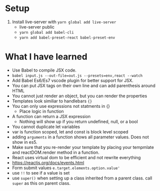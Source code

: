 # Setup #
1. Install live-server with `yarn global add live-server`
    - live-server public
    - `yarn global add babel-cli`
    - `yarn add babel-preset-react babel-preset-env`

# What I have learned #
- Use Babel to compile JSX code. 
- `babel input.js --out-file=out.js --presets=env,react --watch`
- Add Babel Es6/Es7 vscode plugin for better support for JSX. 
- You can put JSX tags on their own line and can add parenthesis around HTML
- You cannot just render an object, but you can render the properties
- Templates look similiar to handlebars `{}`
- You can only use expressions not statments in {}
    - Place logic in function
- A function can return a JSX expression
    - Nothing will show up if you return undefined, null, or a bool
- You cannot duplicate let variables
- var is function scoped, let and const is block level scoped
- adding `arguments` in a function shows all parameter values. Does not show in es5.
- Make sure that you re-render your template by placing your tempmlate and reactDOM.render method in a function. 
- React uses virtual dom to be efficient and not rewrite everything
- https://reactjs.org/docs/events.html 
- Form submit values `e.target.elements.option.value'`
- use `!!` to see if a value is set
- use `super()` when setting up a class inherited from a parent class. call `super` as this on parent class. 
